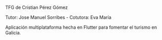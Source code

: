 TFG de Cristian Pérez Gómez

Tutor: Jose Manuel Sorribes - Cotutora: Eva María

Aplicación multiplataforma hecha en Flutter para fomentar el turismo en Galicia.